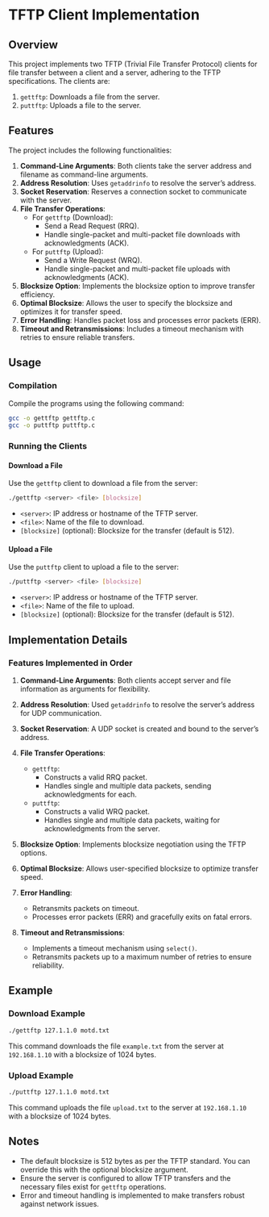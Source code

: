 # TFTP Client Implementation

## Overview
This project implements two TFTP (Trivial File Transfer Protocol) clients for file transfer between a client and a server, adhering to the TFTP specifications. The clients are:

1. `gettftp`: Downloads a file from the server.
2. `puttftp`: Uploads a file to the server.

## Features
The project includes the following functionalities:

1. **Command-Line Arguments**: Both clients take the server address and filename as command-line arguments.
2. **Address Resolution**: Uses `getaddrinfo` to resolve the server’s address.
3. **Socket Reservation**: Reserves a connection socket to communicate with the server.
4. **File Transfer Operations**:
    - For `gettftp` (Download):
        - Send a Read Request (RRQ).
        - Handle single-packet and multi-packet file downloads with acknowledgments (ACK).
    - For `puttftp` (Upload):
        - Send a Write Request (WRQ).
        - Handle single-packet and multi-packet file uploads with acknowledgments (ACK).
5. **Blocksize Option**: Implements the blocksize option to improve transfer efficiency.
6. **Optimal Blocksize**: Allows the user to specify the blocksize and optimizes it for transfer speed.
7. **Error Handling**: Handles packet loss and processes error packets (ERR).
8. **Timeout and Retransmissions**: Includes a timeout mechanism with retries to ensure reliable transfers.

## Usage

### Compilation
Compile the programs using the following command:
```bash
gcc -o gettftp gettftp.c
gcc -o puttftp puttftp.c
```

### Running the Clients

#### Download a File
Use the `gettftp` client to download a file from the server:
```bash
./gettftp <server> <file> [blocksize]
```
- `<server>`: IP address or hostname of the TFTP server.
- `<file>`: Name of the file to download.
- `[blocksize]` (optional): Blocksize for the transfer (default is 512).

#### Upload a File
Use the `puttftp` client to upload a file to the server:
```bash
./puttftp <server> <file> [blocksize]
```
- `<server>`: IP address or hostname of the TFTP server.
- `<file>`: Name of the file to upload.
- `[blocksize]` (optional): Blocksize for the transfer (default is 512).

## Implementation Details

### Features Implemented in Order

1. **Command-Line Arguments**: Both clients accept server and file information as arguments for flexibility.

2. **Address Resolution**: Used `getaddrinfo` to resolve the server’s address for UDP communication.

3. **Socket Reservation**: A UDP socket is created and bound to the server’s address.

4. **File Transfer Operations**:
    - `gettftp`:
        - Constructs a valid RRQ packet.
        - Handles single and multiple data packets, sending acknowledgments for each.
    - `puttftp`:
        - Constructs a valid WRQ packet.
        - Handles single and multiple data packets, waiting for acknowledgments from the server.

5. **Blocksize Option**: Implements blocksize negotiation using the TFTP options.

6. **Optimal Blocksize**: Allows user-specified blocksize to optimize transfer speed.

7. **Error Handling**:
    - Retransmits packets on timeout.
    - Processes error packets (ERR) and gracefully exits on fatal errors.

8. **Timeout and Retransmissions**:
    - Implements a timeout mechanism using `select()`.
    - Retransmits packets up to a maximum number of retries to ensure reliability.

## Example

### Download Example
```bash
./gettftp 127.1.1.0 motd.txt 
```
This command downloads the file `example.txt` from the server at `192.168.1.10` with a blocksize of 1024 bytes.

### Upload Example
```bash
./puttftp 127.1.1.0 motd.txt 
```
This command uploads the file `upload.txt` to the server at `192.168.1.10` with a blocksize of 1024 bytes.

## Notes
- The default blocksize is 512 bytes as per the TFTP standard. You can override this with the optional blocksize argument.
- Ensure the server is configured to allow TFTP transfers and the necessary files exist for `gettftp` operations.
- Error and timeout handling is implemented to make transfers robust against network issues.

